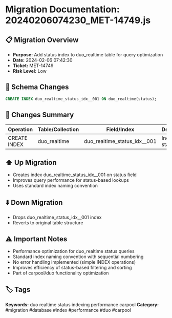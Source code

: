 # Migration Documentation: 20240206074230_MET-14749.js

## 📋 Migration Overview
- **Purpose:** Add status index to duo_realtime table for query optimization
- **Date:** 2024-02-06 07:42:30
- **Ticket:** MET-14749
- **Risk Level:** Low

## 🔧 Schema Changes
```sql
CREATE INDEX duo_realtime_status_idx__001 ON duo_realtime(status);
```

## 📝 Changes Summary
| Operation | Table/Collection | Field/Index | Description |
|-----------|-----------------|-------------|-------------|
| CREATE INDEX | duo_realtime | duo_realtime_status_idx__001 | Index on status field |

## ⬆️ Up Migration
- Creates index duo_realtime_status_idx__001 on status field
- Improves query performance for status-based lookups
- Uses standard index naming convention

## ⬇️ Down Migration
- Drops duo_realtime_status_idx__001 index
- Reverts to original table structure

## ⚠️ Important Notes
- Performance optimization for duo_realtime status queries
- Standard index naming convention with sequential numbering
- No error handling implemented (simple INDEX operations)
- Improves efficiency of status-based filtering and sorting
- Part of carpool/duo functionality optimization

## 🏷️ Tags
**Keywords:** duo realtime status indexing performance carpool
**Category:** #migration #database #index #performance #duo #carpool